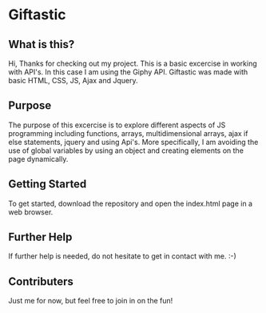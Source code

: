 # Giftastic

## What is this?

Hi, Thanks for checking out my project. This is a basic excercise in working with API's. In this case I am using the Giphy API. Giftastic was made with basic HTML, CSS, JS, Ajax and Jquery.

## Purpose

The purpose of this excercise is to explore different aspects of JS programming including functions, arrays, multidimensional arrays, ajax if else statements, jquery and using Api's. More specifically, I am avoiding the use of global variables by using an object and creating elements on the page dynamically.

## Getting Started

To get started, download the repository and open the index.html page in a web browser.

## Further Help

If further help is needed, do not hesitate to get in contact with me.  :-)

## Contributers

Just me for now, but feel free to join in on the fun! 
